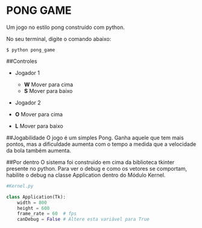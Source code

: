 # PONG GAME
Um jogo no estilo pong construído com python.

No seu terminal, digite o comando abaixo:
```
$ python pong_game
```
##Controles
  - Jogador 1
    - **W** Mover para cima
    - **S** Mover para baixo
    
  - Jogador 2
   - **O** Mover para cima
   - **L** Mover para baixo
   
##Jogabilidade
O jogo é um simples Pong. Ganha aquele que tem mais pontos, mas a dificuldade aumenta com o tempo a medida que a velocidade da bola também aumenta.
  
##Por dentro
O sistema foi construido em cima da biblioteca tkinter presente no python. Para ver o debug e como os vetores se comportam, habilite o debug na classe Application dentro do Módulo Kernel.
```python
#Kernel.py

class Application(Tk):
    width = 800
    height = 600
    frame_rate = 60  # fps
    canDebug = False # Altere esta variável para True
```
